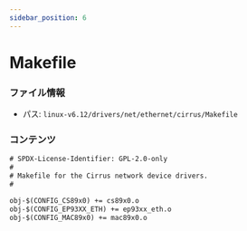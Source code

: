 ```yaml
---
sidebar_position: 6
---
```

# Makefile

### ファイル情報

- パス: `linux-v6.12/drivers/net/ethernet/cirrus/Makefile`

### コンテンツ

```txt
# SPDX-License-Identifier: GPL-2.0-only
#
# Makefile for the Cirrus network device drivers.
#

obj-$(CONFIG_CS89x0) += cs89x0.o
obj-$(CONFIG_EP93XX_ETH) += ep93xx_eth.o
obj-$(CONFIG_MAC89x0) += mac89x0.o

```
